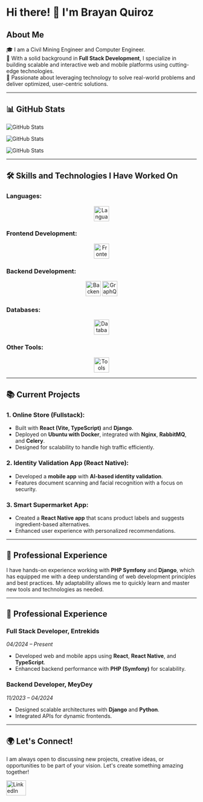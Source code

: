 # Hi there! 👋 I'm Brayan Quiroz

## About Me

🎓 I am a Civil Mining Engineer and Computer Engineer.  
🚀 With a solid background in **Full Stack Development**, I specialize in building scalable and interactive web and mobile platforms using cutting-edge technologies.  
🌟 Passionate about leveraging technology to solve real-world problems and deliver optimized, user-centric solutions.

---


## 📊 GitHub Stats

![GitHub Stats](https://github-readme-stats.vercel.app/api?username=brayanquirozurrutia&theme=dark&show_icons=true&hide_border=true&count_private=true)

![GitHub Stats](https://github-readme-stats.vercel.app/api/top-langs/?username=brayanquirozurrutia&theme=dark&show_icons=true&hide_border=true&layout=compact)

![GitHub Stats](https://github-readme-streak-stats.herokuapp.com/?user=brayanquirozurrutia&theme=dark&hide_border=true)

---

## 🛠️ Skills and Technologies I Have Worked On

### **Languages:**

<div align="center">
  <img src="https://skillicons.dev/icons?i=typescript,python,java,javascript,php,kotlin" height="40" alt="Languages logos" />
</div>

### **Frontend Development:**

<div align="center">
  <img src="https://skillicons.dev/icons?i=react,angular,vue,html,css,tailwindcss,bootstrap" height="40" alt="Frontend logos" />
</div>

### **Backend Development:**

<div align="center">
  <img src="https://skillicons.dev/icons?i=nodejs,django,php,express" height="40" alt="Backend logos" />
  <img src="https://skillicons.dev/icons?i=graphql" height="40" alt="GraphQL logo" />
</div>

### **Databases:**

<div align="center">
  <img src="https://skillicons.dev/icons?i=postgres,mysql,mongodb,sqlite" height="40" alt="Database logos" />
</div>
  
### **Other Tools:**

<div align="center">
  <img src="https://skillicons.dev/icons?i=docker,aws,git,nginx" height="40" alt="Tools logos" />
</div>

---

## 📚 Current Projects

### 1. **Online Store (Fullstack):**

- Built with **React (Vite, TypeScript)** and **Django**.
- Deployed on **Ubuntu with Docker**, integrated with **Nginx**, **RabbitMQ**, and **Celery**.
- Designed for scalability to handle high traffic efficiently.

### 2. **Identity Validation App (React Native):**

- Developed a **mobile app** with **AI-based identity validation**.
- Features document scanning and facial recognition with a focus on security.

### 3. **Smart Supermarket App:**

- Created a **React Native app** that scans product labels and suggests ingredient-based alternatives.
- Enhanced user experience with personalized recommendations.

---

## 💼 Professional Experience

I have hands-on experience working with **PHP Symfony** and **Django**, which has equipped me with a deep understanding of web development principles and best practices. My adaptability allows me to quickly learn and master new tools and technologies as needed.

---

## 💼 Professional Experience

### Full Stack Developer, **Entrekids**  
*04/2024 – Present*  
- Developed web and mobile apps using **React**, **React Native**, and **TypeScript**.
- Enhanced backend performance with **PHP (Symfony)** for scalability.

### Backend Developer, **MeyDey**  
*11/2023 – 04/2024*  
- Designed scalable architectures with **Django** and **Python**.
- Integrated APIs for dynamic frontends.

---

## 🌍 Let's Connect!

I am always open to discussing new projects, creative ideas, or opportunities to be part of your vision. Let's create something amazing together!

<div align="left">
  <a href="https://www.linkedin.com/in/brayan-nicolas-quiroz-urrutia-19a0391a7/" target="_blank">
    <img src="https://raw.githubusercontent.com/maurodesouza/profile-readme-generator/master/src/assets/icons/social/linkedin/default.svg" width="52" height="40" alt="LinkedIn logo" />
  </a>
</div>
